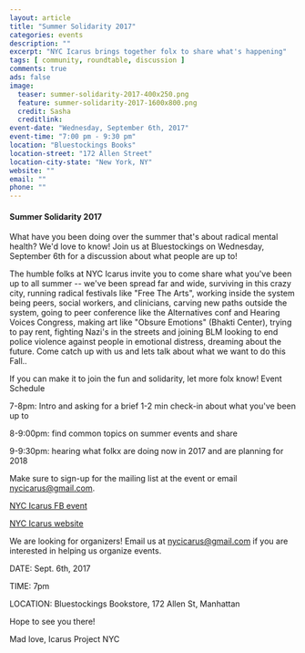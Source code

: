 ```yaml
---
layout: article
title: "Summer Solidarity 2017"
categories: events
description: ""
excerpt: "NYC Icarus brings together folx to share what's happening"
tags: [ community, roundtable, discussion ]
comments: true
ads: false
image:
  teaser: summer-solidarity-2017-400x250.png
  feature: summer-solidarity-2017-1600x800.png
  credit: Sasha
  creditlink: 
event-date: "Wednesday, September 6th, 2017"
event-time: "7:00 pm - 9:30 pm"
location: "Bluestockings Books"
location-street: "172 Allen Street"
location-city-state: "New York, NY"
website: ""
email: ""
phone: ""
---
```


#### Summer Solidarity 2017

What have you been doing over the summer that's about radical mental health? We'd love to know!
Join us at Bluestockings on Wednesday, September 6th for a discussion about what people are up to!

The humble folks at NYC Icarus invite you to come share what you've been up to all summer -- we've been spread far and wide, surviving in this crazy city, running radical festivals like "Free The Arts", working inside the system being peers, social workers, and clinicians, carving new paths outside the system, going to peer conference like the Alternatives conf and Hearing Voices Congress, making art like "Obsure Emotions" (Bhakti Center), trying to pay rent, fighting Nazi's in the streets and joining BLM looking to end police violence against people in emotional distress, dreaming about the future. Come catch up with us and lets talk about what we want to do this Fall..

If you can make it to join the fun and solidarity, let more folx know!
Event Schedule

7-8pm: Intro and asking for a brief 1-2 min check-in about what you've been up to

8-9:00pm: find common topics on summer events and share

9-9:30pm: hearing what folkx are doing now in 2017 and are planning for 2018

Make sure to sign-up for the mailing list at the event or email nycicarus@gmail.com.

[NYC Icarus FB event](https://www.facebook.com/events/735756043263217/)

[NYC Icarus website](http://nycicarus.org/events/summer-solidarity/)

We are looking for organizers! Email us at nycicarus@gmail.com if you are interested in helping us organize events.  

DATE: Sept. 6th, 2017

TIME: 7pm

LOCATION: Bluestockings Bookstore, 172 Allen St, Manhattan

Hope to see you there!

Mad love,
Icarus Project NYC
